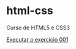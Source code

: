 # html-css
Curso de HTML5 e CSS3

<a href="https://hugocicillini.github.io/html-css/exercicios/ex001/index.html">Executar o exercício 001</a>